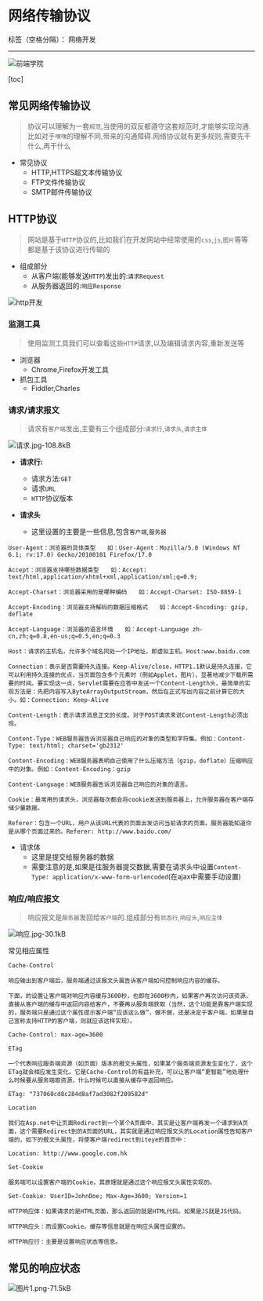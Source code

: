 ﻿# 网络传输协议

标签（空格分隔）： 网络开发

---
![前端学院][1]

[toc]

## 常见网络传输协议
>协议可以理解为一套`规范`,当使用的双反都遵守这套规范时,才能够实现沟通.比如对于`嘿嘿`的理解不同,带来的沟通障碍.网络协议就有更多规则,需要先干什么,再干什么

* 常见协议
    * HTTP,HTTPS超文本传输协议
    * FTP文件传输协议
    * SMTP邮件传输协议

## HTTP协议
>网站是基于`HTTP`协议的,比如我们在开发网站中经常使用的`css`,`js`,`图片`等等都是基于该协议进行传输的

* 组成部分
    * 从客户端(能够发送`HTTP`)发出的:`请求Request`
    * 从服务器返回的:`响应Response`

![http开发][2]

### 监测工具
>使用监测工具我们可以查看这些`HTTP`请求,以及编辑请求内容,重新发送等

* 浏览器
    * Chrome,Firefox开发工具
* 抓包工具
    * Fiddler,Charles

### 请求/请求报文
>请求有`客户端`发出,主要有三个组成部分:`请求行`,`请求头`,`请求主体`


![请求.jpg-108.8kB][3]

* **请求行:**
    * 请求方法:`GET`
    * 请求`URL`
    * `HTTP`协议版本

* **请求头**
    *  这里设置的主要是一些信息,包含`客户端`,`服务器`

```
User-Agent：浏览器的具体类型　　如：User-Agent：Mozilla/5.0 (Windows NT 6.1; rv:17.0) Gecko/20100101 Firefox/17.0

Accept：浏览器支持哪些数据类型　　如：Accept: text/html,application/xhtml+xml,application/xml;q=0.9;

Accept-Charset：浏览器采用的是哪种编码　　如：Accept-Charset: ISO-8859-1

Accept-Encoding：浏览器支持解码的数据压缩格式　　如：Accept-Encoding: gzip, deflate

Accept-Language：浏览器的语言环境　　如：Accept-Language zh-cn,zh;q=0.8,en-us;q=0.5,en;q=0.3

Host：请求的主机名，允许多个域名同处一个IP地址，即虚拟主机。Host:www.baidu.com

Connection：表示是否需要持久连接。Keep-Alive/close，HTTP1.1默认是持久连接，它可以利用持久连接的优点，当页面包含多个元素时（例如Applet，图片），显著地减少下载所需要的时间。要实现这一点，Servlet需要在应答中发送一个Content-Length头，最简单的实现方法是：先把内容写入ByteArrayOutputStream，然后在正式写出内容之前计算它的大小。如：Connection: Keep-Alive

Content-Length：表示请求消息正文的长度。对于POST请求来说Content-Length必须出现。

Content-Type：WEB服务器告诉浏览器自己响应的对象的类型和字符集。例如：Content-Type: text/html; charset='gb2312'

Content-Encoding：WEB服务器表明自己使用了什么压缩方法（gzip，deflate）压缩响应中的对象。例如：Content-Encoding：gzip

Content-Language：WEB服务器告诉浏览器自己响应的对象的语言。

Cookie：最常用的请求头，浏览器每次都会将cookie发送到服务器上，允许服务器在客户端存储少量数据。

Referer：包含一个URL，用户从该URL代表的页面出发访问当前请求的页面。服务器能知道你是从哪个页面过来的。Referer: http://www.baidu.com/
```

* 请求体
    *  这里是提交给服务器的数据
    *  需要注意的是,如果是往服务器提交数据,需要在请求头中设置`Content-Type: application/x-www-form-urlencoded`(在ajax中需要手动设置)

### 响应/响应报文
> 响应报文是`服务器`发回给`客户端`的.组成部分有`状态行`,`响应头`,`响应主体`

![响应.jpg-30.1kB][5]

常见相应属性
```
Cache-Control 

响应输出到客户端后，服务端通过该报文头属告诉客户端如何控制响应内容的缓存。 

下面，的设置让客户端对响应内容缓存3600秒，也即在3600秒内，如果客户再次访问该资源，直接从客户端的缓存中返回内容给客户，不要再从服务端获取（当然，这个功能是靠客户端实现的，服务端只是通过这个属性提示客户端“应该这么做”，做不做，还是决定于客户端，如果是自己宣称支持HTTP的客户端，则就应该这样实现）。

Cache-Control: max-age=3600

ETag

一个代表响应服务端资源（如页面）版本的报文头属性，如果某个服务端资源发生变化了，这个ETag就会相应发生变化。它是Cache-Control的有益补充，可以让客户端“更智能”地处理什么时候要从服务端取资源，什么时候可以直接从缓存中返回响应。

ETag: "737060cd8c284d8af7ad3082f209582d"

Location

我们在Asp.net中让页面Redirect到一个某个A页面中，其实是让客户端再发一个请求到A页面，这个需要Redirect到的A页面的URL，其实就是通过响应报文头的Location属性告知客户端的，如下的报文头属性，将使客户端redirect到iteye的首页中：

Location: http://www.google.com.hk

Set-Cookie

服务端可以设置客户端的Cookie，其原理就是通过这个响应报文头属性实现的。

Set-Cookie: UserID=JohnDoe; Max-Age=3600; Version=1

HTTP响应体：如果请求的是HTML页面，那么返回的就是HTML代码。如果是JS就是JS代码。

HTTP响应头：而设置Cookie，缓存等信息就是在响应头属性设置的。

HTTP响应行：主要是设置响应状态等信息。
```


## 常见的响应状态
![图片1.png-71.5kB][4]




  [1]: http://static.zybuluo.com/antumuFish/xfnngpb23mze67n7y3y9ir3l/desk.jpg
  [2]: http://static.zybuluo.com/antumuFish/9jiqaow7fc2ddu1u9tkzf96k/webSteps.gif
  [3]: http://static.zybuluo.com/antumuFish/o23f9i9c49b8rgzpcz8ka809/%E8%AF%B7%E6%B1%82.jpg
  [4]: http://static.zybuluo.com/antumuFish/3oes065wi64oaemk3f3vszld/%E5%9B%BE%E7%89%871.png
  [5]: http://static.zybuluo.com/antumuFish/68djvxi3xm24ud6mpx8yab75/%E5%93%8D%E5%BA%94.jpg